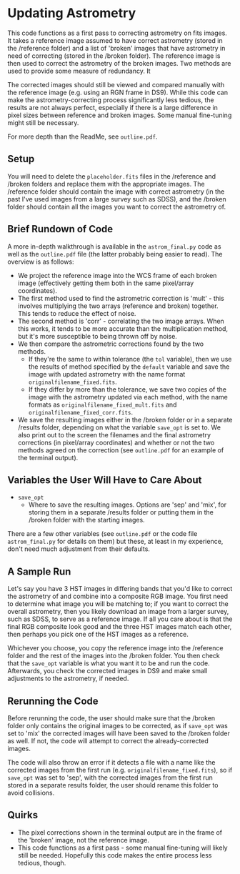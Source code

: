 Updating Astrometry
===

This code functions as a first pass to correcting astrometry on fits images. It takes a reference image assumed to have correct astrometry (stored in the /reference folder) and a list of 'broken' images that have astrometry in need of correcting (stored in the /broken folder). The reference image is then used to correct the astrometry of the broken images. Two methods are used to provide some measure of redundancy. It 

The corrected images should still be viewed and compared manually with the reference image (e.g. using an RGN frame in DS9). While this code can make the astrometry-correcting process significantly less tedious, the results are not always perfect, especially if there is a large difference in pixel sizes between reference and broken images. Some manual fine-tuning might still be necessary.

For more depth than the ReadMe, see `outline.pdf`.


Setup
---

You will need to delete the `placeholder.fits` files in the /reference and /broken folders and replace them with the appropriate images. The /reference folder should contain the image with correct astrometry (in the past I've used images from a large survey such as SDSS), and the /broken folder should contain all the images you want to correct the astrometry of.


Brief Rundown of Code
---

A more in-depth walkthrough is available in the `astrom_final.py` code as well as the `outline.pdf` file (the latter probably being easier to read). The overview is as follows:

* We project the reference image into the WCS frame of each broken image (effectively getting them both in the same pixel/array coordinates). 
* The first method used to find the astrometric correction is 'mult' - this involves multiplying the two arrays (reference and broken) together. This tends to reduce the effect of noise.
* The second method is 'corr' - correlating the two image arrays. When this works, it tends to be more accurate than the multiplication method, but it's more susceptible to being thrown off by noise.
* We then compare the astrometric corrections found by the two methods. 
  * If they're the same to within tolerance (the `tol` variable), then we use the results of method specified by the `default` variable and save the image with updated astrometry with the name format `originalfilename_fixed.fits`.
  * If they differ by more than the tolerance, we save two copies of the image with the astrometry updated via each method, with the name formats as `originalfilename_fixed_mult.fits` and `originalfilename_fixed_corr.fits`. 
* We save the resulting images either in the /broken folder or in a separate /results folder, depending on what the variable `save_opt` is set to. We also print out to the screen the filenames and the final astrometry corrections (in pixel/array coordinates) and whether or not the two methods agreed on the correction (see `outline.pdf` for an example of the terminal output).


Variables the User Will Have to Care About
---

* `save_opt` 
  * Where to save the resulting images. Options are 'sep' and 'mix', for storing them in a separate /results folder or putting them in the /broken folder with the starting images.

There are a few other variables (see `outline.pdf` or the code file `astrom_final.py` for details on them) but these, at least in my experience, don't need much adjustment from their defaults.


A Sample Run
---

Let's say you have 3 HST images in differing bands that you'd like to correct the astrometry of and combine into a composite RGB image. You first need to determine what image you will be matching to; if you want to correct the overall astrometry, then you likely download an image from a larger survey, such as SDSS, to serve as a reference image. If all you care about is that the final RGB composite look good and the three HST images match each other, then perhaps you pick one of the HST images as a reference.

Whichever you choose, you copy the reference image into the /reference folder and the rest of the images into the /broken folder. You then check that the `save_opt` variable is what you want it to be and run the code. Afterwards, you check the corrected images in DS9 and make small adjustments to the astrometry, if needed.


Rerunning the Code
---

Before rerunning the code, the user should make sure that the /broken folder only contains the original images to be corrected, as if `save_opt` was set to 'mix' the corrected images will have been saved to the /broken folder as well. If not, the code will attempt to correct the already-corrected images. 

The code will also throw an error if it detects a file with a name like the corrected images from the first run (e.g. `originalfilename_fixed.fits`), so if `save_opt` was set to 'sep', with the corrected images from the first run stored in a separate results folder, the user should rename this folder to avoid collisions.


Quirks
---

* The pixel corrections shown in the terminal output are in the frame of the 'broken' image, not the reference image.
* This code functions as a first pass - some manual fine-tuning will likely still be needed. Hopefully this code makes the entire process less tedious, though.





